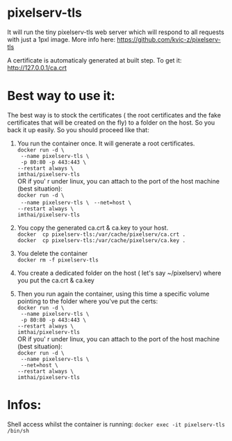 # pixelserv-tls
It will run the tiny pixelserv-tls web server which will respond to all requests with just a 1pxl image.
More info here: https://github.com/kvic-z/pixelserv-tls

A certificate is automaticaly generated at built step.
To get it: http://127.0.0.1/ca.crt

# Best way to use it:

The best way is to stock the certificates ( the root certificates and the fake certificates that will be created on the fly) to a folder on the host. So you back it up easily. 
So you should proceed like that:  
1) You run the container once. It will generate a root certificates.  
`docker run -d \`  
` --name pixelserv-tls \`  
` -p 80:80 -p 443:443 \`  
`--restart always \`  
`imthai/pixelserv-tls`  
OR 
if you' r under linux, you can attach to the port of the host machine (best situation):  
`docker run -d \`  
` --name pixelserv-tls \`
` --net=host \`  
`--restart always \`  
`imthai/pixelserv-tls`

2) You copy the generated ca.crt & ca.key to your host.  
`docker  cp pixelserv-tls:/var/cache/pixelserv/ca.crt .`  
`docker  cp pixelserv-tls:/var/cache/pixelserv/ca.key .`   

3) You delete the container  
`docker rm -f pixelserv-tls`  

4) You create a dedicated folder on the host ( let's say ~/pixelserv) where you put the ca.crt & ca.key  

5) Then you run again the container, using this time a specific volume pointing to the folder where you've put the certs:  
`docker run -d \`  
` --name pixelserv-tls \`   
` -p 80:80 -p 443:443 \`  
`--restart always \`  
`imthai/pixelserv-tls`  
OR 
if you' r under linux, you can attach to the port of the host machine (best situation):  
`docker run -d \`  
` --name pixelserv-tls \`  
` --net=host \`  
`--restart always \`  
`imthai/pixelserv-tls`


# Infos:
Shell access whilst the container is running: `docker exec -it pixelserv-tls /bin/sh`
